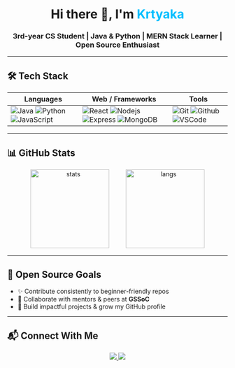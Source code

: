 <h1 align="center">Hi there 👋, I'm <span style="color:#00bfff">Krtyaka</span></h1>
<h3 align="center">3rd-year CS Student | Java & Python | MERN Stack Learner | Open Source Enthusiast</h3>

---

## 🛠️ Tech Stack

| Languages | Web / Frameworks | Tools |
|-----------|------------------|-------|
| ![Java](https://skillicons.dev/icons?i=java) ![Python](https://skillicons.dev/icons?i=python) ![JavaScript](https://skillicons.dev/icons?i=javascript) | ![React](https://skillicons.dev/icons?i=react) ![Nodejs](https://skillicons.dev/icons?i=nodejs) ![Express](https://skillicons.dev/icons?i=express) ![MongoDB](https://skillicons.dev/icons?i=mongodb) | ![Git](https://skillicons.dev/icons?i=git) ![Github](https://skillicons.dev/icons?i=github) ![VSCode](https://skillicons.dev/icons?i=vscode) |

---

## 📊 GitHub Stats
<p align="center">
  <img src="https://github-readme-stats.vercel.app/api?username=Krtyaka&show_icons=true&theme=radical" alt="stats" height="180" />
  <span style="display:inline-block; width:30px;"></span> <!-- adds spacing -->
  <img src="https://github-readme-stats.vercel.app/api/top-langs/?username=Krtyaka&layout=compact&theme=radical" alt="langs" height="180" />
</p>

---

## 🌟 Open Source Goals
- ✨ Contribute consistently to beginner-friendly repos  
- 🤝 Collaborate with mentors & peers at **GSSoC**  
- 🚀 Build impactful projects & grow my GitHub profile  

---

## 📬 Connect With Me
<p align="center">
  <a href="http://www.linkedin.com/in/krtyaka-ahuja-04498a31a">
    <img src="https://img.shields.io/badge/LinkedIn-0A66C2?style=for-the-badge&logo=linkedin&logoColor=white"/>
  </a>
  <a href="mailto:krtyaka.ahuja@gmail.com">
    <img src="https://img.shields.io/badge/Email-D14836?style=for-the-badge&logo=gmail&logoColor=white"/>
  </a>
</p>
